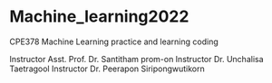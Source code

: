 # Machine_learning2022
CPE378 Machine Learning practice and learning coding

Instructor Asst. Prof. Dr. Santitham prom-on
Instructor Dr. Unchalisa Taetragool
Instructor Dr. Peerapon Siripongwutikorn
